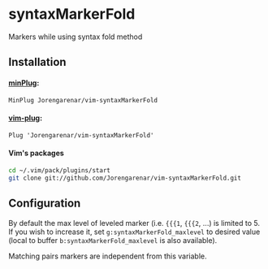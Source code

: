syntaxMarkerFold
================

Markers while using syntax fold method

## Installation

#### [minPlug](https://github.com/Jorengarenar/minPlug):
```vim
MinPlug Jorengarenar/vim-syntaxMarkerFold
```

#### [vim-plug](https://github.com/junegunn/vim-plug):
```vim
Plug 'Jorengarenar/vim-syntaxMarkerFold'
```

#### Vim's packages
```bash
cd ~/.vim/pack/plugins/start
git clone git://github.com/Jorengarenar/vim-syntaxMarkerFold.git
```

## Configuration

By default the max level of leveled marker (i.e. `{{{1`, `{{{2`, ...) is limited
to 5. If you wish to increase it, set `g:syntaxMarkerFold_maxlevel` to desired
value (local to buffer `b:syntaxMarkerFold_maxlevel` is also available).

Matching pairs markers are independent from this variable.
